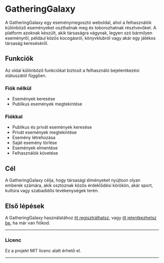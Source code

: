 # GatheringGalaxy

A GatheringGalaxy egy eseménymegosztó weboldal, ahol a felhasználók különböző eseményeket oszthatnak meg és toborozhatnak résztvevőket. A platform azoknak készült, akik társaságra vágynak, legyen szó bármilyen eseményről, például közös kocogásról, könyvklubról vagy akár egy játékos társaság kereséséről.

## Funkciók

Az oldal különböző funkciókat biztosít a felhasználó bejelentkezési státuszától függően.

### Fiók nélkül
- Események keresése
- Publikus események megtekintése

### Fiókkal
- Publikus és privát események keresése
- Privát események megtekintése
- Esemény létrehozása
- Saját esemény törlése
- Események elmentése
- Felhasználók követése

## Cél

A GatheringGalaxy célja, hogy társasági élményeket nyújtson olyan emberek számára, akik osztoznak közös érdeklődési körökön, akár sport, kultúra vagy szabadidős tevékenységek terén.

## Első lépések

A GatheringGalaxy használatához [itt regisztrálhatsz](#), vagy [itt jelentkezhetsz be](#), ha már van fiókod.

---

### Licenc

Ez a projekt MIT licenc alatt érhető el.

---
